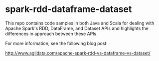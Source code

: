 # spark-rdd-dataframe-dataset

This repo contains code samples in both Java and Scala for dealing with Apache Spark's RDD, DataFrame, and Dataset APIs and highlights the differences in approach between these APIs.

For more information, see the following blog post:

http://www.agildata.com/apache-spark-rdd-vs-dataframe-vs-dataset/

